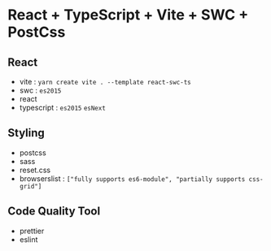 # React + TypeScript + Vite + SWC + PostCss

## React
- vite : `yarn create vite . --template react-swc-ts`
- swc : `es2015`
- react
- typescript : `es2015` `esNext`

## Styling
- postcss
- sass
- reset.css
- browserslist : `["fully supports es6-module", "partially supports css-grid"]`

## Code Quality Tool
- prettier
- eslint